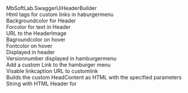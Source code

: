 <?xml version="1.0"?>
<doc>
    <assembly>
        <name>MbSoftLab.SwaggerUiHeaderBuilder</name>
    </assembly>
    <members>
        <member name="P:MbSoftLab.SwaggerUiHeaderBuilder.ISwaggerUiCustomHeaderConfig.CustomLinks">
            <summary>
            Html tags for custom links in haburgermenu 
            </summary>
        </member>
        <member name="P:MbSoftLab.SwaggerUiHeaderBuilder.ISwaggerUiCustomHeaderConfig.HeaderBgColor">
            <summary>
            Backgroundcolor for Header
            </summary>
        </member>
        <member name="P:MbSoftLab.SwaggerUiHeaderBuilder.ISwaggerUiCustomHeaderConfig.HeaderFontColor">
            <summary>
            Forcolor for text in Header
            </summary>
        </member>
        <member name="P:MbSoftLab.SwaggerUiHeaderBuilder.ISwaggerUiCustomHeaderConfig.HeaderImageSrc">
            <summary>
            URL to the HeaderImage
            </summary>
        </member>
        <member name="P:MbSoftLab.SwaggerUiHeaderBuilder.ISwaggerUiCustomHeaderConfig.HoverColor">
            <summary>
            Bagroundcolor on hover 
            </summary>
        </member>
        <member name="P:MbSoftLab.SwaggerUiHeaderBuilder.ISwaggerUiCustomHeaderConfig.HoverFontColor">
            <summary>
            Fontcolor on hover 
            </summary>
        </member>
        <member name="P:MbSoftLab.SwaggerUiHeaderBuilder.ISwaggerUiCustomHeaderConfig.Titel">
            <summary>
            Displayed in header
            </summary>
        </member>
        <member name="P:MbSoftLab.SwaggerUiHeaderBuilder.ISwaggerUiCustomHeaderConfig.Version">
            <summary>
            Versionnumber displayed in hamburgermenu
            </summary>
        </member>
        <member name="M:MbSoftLab.SwaggerUiHeaderBuilder.SwaggerUiHeaderBuilder.AddCustomLink(System.String,System.Uri)">
            <summary>
            Add a custom Link to the hamburger menu
            </summary>
            <param name="caption">Visable linkcaption </param>
            <param name="href">URL to customlink</param>
            <returns></returns>
        </member>
        <member name="M:MbSoftLab.SwaggerUiHeaderBuilder.SwaggerUiHeaderBuilder.Build">
             <summary>
             Builds the custom HeadContent as HTML with the specified parameters
             <see cref="M:MbSoftLab.SwaggerUiHeaderBuilder.SwaggerUiOptionsHeadContentExtensions.UseCustomHeader(Swashbuckle.AspNetCore.SwaggerUI.SwaggerUIOptions,System.Action{MbSoftLab.SwaggerUiHeaderBuilder.SwaggerUiHeaderBuilder})"/> 
            </summary>
             <returns>String with HTML Header for </returns>
        </member>
    </members>
</doc>
